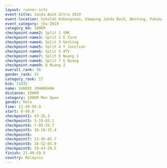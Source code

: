 ```yaml
---
layout: runner-info 
event-title: Janda Baik Ultra 2019
event-location: Sekolah Kebangsaan, Kampung Janda Baik, Bentong, Pahang, Malaysia
event_category: jbu-2019 
category_km: 100KM 
checkpoint-name2: Split 1 SMK 
checkpoint-name3: Split 2 E Farm 
checkpoint-name4: Split 3 Genting 
checkpoint-name5: Split 4 Y Junction 
checkpoint-name6: Split 5 ATV 
checkpoint-name7: Split 6 Nuang 1 
checkpoint-name8: Split 7 G Nuang 
checkpoint-name9: 8 Nuang 2 
overall_rank: 36
gender_rank: 33
category_rank: 17
bib: 11032
name: SUHERI JOHANSHAH
distance: 100KM
category: 100KM Men Open
gender: Male
time: 21-49-59.9
start: 0-00.0
checkpoint2: 43-26.3
checkpoint3: 3-19-03.1
checkpoint4: 7-05-35.7
checkpoint5: 10-18-25.4
checkpoint6: 
checkpoint7: 13-45-05.7
checkpoint8: 16-52-03.0
checkpoint9: 19-43-29.5
finish: 21-49-59.9
country: Malaysia
---
```

